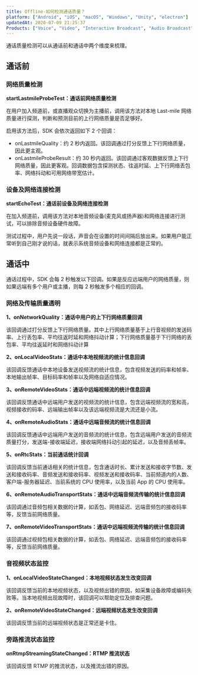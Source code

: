 ```yaml
---
title: Offline-如何检测通话质量？
platform: ["Android", "iOS", "macOS", "Windows", "Unity", "electron"]
updatedAt: 2020-07-09 21:25:37
Products: ["Voice", "Video", "Interactive Broadcast", "Audio Broadcast"]
---
```


通话质量检测可以从通话前和通话中两个维度来梳理。

## 通话前

### 网络质量检测

**startLastmileProbeTest：通话前网络质量检测**

在用户加入频道前，或直播观众切换为主播前，调用该方法对本地 Last-mile 网络质量进行探测，判断和预测目前的上行网络质量是否足够好。

启用该方法后，SDK 会依次返回如下 2 个回调：

- onLastmileQuality：约 2 秒内返回。该回调通过打分反馈上下行网络质量，因此更主观。
- onLastmileProbeResult：约 30 秒内返回。该回调通过客观数据反馈上下行网络质量，因此更客观。回调数据包含探测状态、往返时延、上下行网络丢包率、网络抖动和可用网络带宽估计。

### 设备及网络连接检测

**startEchoTest：通话前设备及网络连接检测**

在加入频道前，调用该方法对本地音频设备(麦克风或扬声器)和网络连接进行测试，可以排除音频设备硬件故障。

测试过程中，用户先说一段话，声音会在设置的时间间隔后放出来。如果用户能正常听到自己刚才说的话，就表示系统音频设备和网络连接都是正常的。

## 通话中

通话过程中，SDK 会每 2 秒触发以下回调。如果是反应远端用户的网络质量，则如果远端有多个用户或主播，则每 2 秒触发多个相应的回调。

### 网络及传输质量透明

**1、onNetworkQuality：通话中用户的上下行网络质量回调**

该回调通过打分反馈上下行网络质量。其中上行网络质量基于上行音视频的发送码率、上行丢包率、平均往返时延和网络抖动计算；下行网络质量基于下行网络的丢包率、平均往返延时和网络抖动计算

**2、onLocalVideoStats：通话中本地视频流的统计信息回调**

该回调反馈通话中本地设备发送视频流的统计信息，包含视频发送的码率和帧率、本地输出帧率、目标码率和帧率以及网络自适应情况。

**3、onRemoteVideoStats：通话中远端视频流的统计信息回调**

该回调反馈通话中远端用户发送的视频流的统计信息，包含远端视频流的宽和高，视频接收的码率、远端输出帧率以及该远端视频流是大流还是小流。

**4、onRemoteAudioStats：通话中远端音频流的统计信息回调**

该回调反馈通话中远端用户发送的音频流的统计信息，包含远端用户发送的音频流质量打分，发送端-接收端延迟，接收端网络抖动引起的延迟，以及音频丢帧率。

**5、onRtcStats：当前通话统计回调**

该回调反馈当前通话相关的统计信息，包含通话时长、累计发送和接收字节数、发送和接收码率、音频发送和接收码率、视频发送和接收码率、当前频道内的人数、客户端-服务器延迟、当前系统的 CPU 使用率，以及当前 App 的 CPU 使用率。

**6、onRemoteAudioTransportStats：通话中远端音频流传输的统计信息回调**

该回调通过音频包相关数据的计算，如丢包、网络延迟、远端音频包的接收码率等，反馈当前网络质量。

**7、onRemoteVideoTransportStats：通话中远端视频流传输的统计信息回调**

该回调通过视频包相关数据的计算，如丢包、网络延迟、远端音频包的接收码率等，反馈当前网络质量。

### 音视频状态监控

**1、onLocalVideoStateChanged：本地视频状态发生改变回调**

该回调反馈当前的本地视频状态，以及视频出错的原因，如采集设备故障或编码失败等。当本地视频出现故障时，该回调可以帮助定位及排查问题。

**2、onRemoteVideoStateChanged：远端视频状态发生改变回调**

该回调反馈当前的远端视频状态是正常还是卡住。

### 旁路推流状态监控

**onRtmpStreamingStateChanged：RTMP 推流状态**

该回调反馈 RTMP 的推流状态，以及推流出错的原因。
